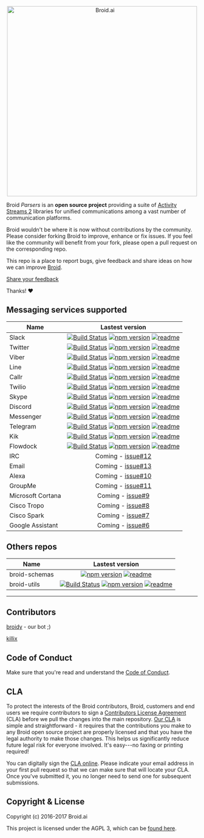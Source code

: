 <p align="center">
<img alt="Broid.ai" width="500" src="https://cloud.githubusercontent.com/assets/22947293/22179714/e63879ca-e029-11e6-9234-d317a0ae57a2.png">
</p>

Broid _Parsers_ is an **open source project** providing a suite of [Activity Streams 2](https://www.w3.org/TR/activitystreams-core/) libraries for unified communications among a vast number of communication platforms.

Broid wouldn't be where it is now without contributions by the community. Please consider forking Broid to improve, enhance or fix issues. If you feel like the community will benefit from your fork, please open a pull request on the corresponding repo.

This repo is a place to report bugs, give feedback and share ideas on how we can improve [Broid](http://www.broid.ai).

[Share your feedback](https://github.com/broidhq/broid-feedback/issues/new)

Thanks!  :heart:


## Messaging services supported

| Name        | Lastest version                                      |
| ----------- |:----------------------------------------------------:|
| Slack       | [![Build Status](https://travis-ci.org/broidHQ/broid-slack.svg?branch=master)](https://travis-ci.org/broidHQ/broid-slack) [![npm version](https://img.shields.io/npm/v/broid-slack.svg?style=flat)](https://www.npmjs.com/package/broid-slack) [![readme](https://img.shields.io/badge/read-readme-green.svg?style=flat)](https://github.com/broidhq/broid-slack)  |
| Twitter     | [![Build Status](https://travis-ci.org/broidHQ/broid-twitter.svg?branch=master)](https://travis-ci.org/broidHQ/broid-twitter) [![npm version](https://img.shields.io/npm/v/broid-twitter.svg?style=flat)](https://www.npmjs.com/package/broid-twitter) [![readme](https://img.shields.io/badge/read-readme-green.svg?style=flat)](https://github.com/broidhq/broid-twitter) |
| Viber       | [![Build Status](https://travis-ci.org/broidHQ/broid-viber.svg?branch=master)](https://travis-ci.org/broidHQ/broid-viber) [![npm version](https://img.shields.io/npm/v/broid-viber.svg?style=flat)](https://www.npmjs.com/package/broid-viber) [![readme](https://img.shields.io/badge/read-readme-green.svg?style=flat)](https://github.com/broidhq/broid-viber) |
| Line        | [![Build Status](https://travis-ci.org/broidHQ/broid-line.svg?branch=master)](https://travis-ci.org/broidHQ/broid-line) [![npm version](https://img.shields.io/npm/v/broid-line.svg?style=flat)](https://www.npmjs.com/package/broid-line) [![readme](https://img.shields.io/badge/read-readme-green.svg?style=flat)](https://github.com/broidhq/broid-line)  |
| Callr       | [![Build Status](https://travis-ci.org/broidHQ/broid-callr.svg?branch=master)](https://travis-ci.org/broidHQ/broid-callr) [![npm version](https://img.shields.io/npm/v/broid-callr.svg?style=flat)](https://www.npmjs.com/package/broid-callr) [![readme](https://img.shields.io/badge/read-readme-green.svg?style=flat)](https://github.com/broidhq/broid-callr) |
| Twilio      | [![Build Status](https://travis-ci.org/broidHQ/broid-twilio.svg?branch=master)](https://travis-ci.org/broidHQ/broid-twilio) [![npm version](https://img.shields.io/npm/v/broid-twilio.svg?style=flat)](https://www.npmjs.com/package/broid-twilio) [![readme](https://img.shields.io/badge/read-readme-green.svg?style=flat)](https://github.com/broidhq/broid-twilio)|
| Skype       | [![Build Status](https://travis-ci.org/broidHQ/broid-skype.svg?branch=master)](https://travis-ci.org/broidHQ/broid-skype) [![npm version](https://img.shields.io/npm/v/broid-skype.svg?style=flat)](https://www.npmjs.com/package/broid-skype) [![readme](https://img.shields.io/badge/read-readme-green.svg?style=flat)](https://github.com/broidhq/broid-skype) |
| Discord     | [![Build Status](https://travis-ci.org/broidHQ/broid-discord.svg?branch=master)](https://travis-ci.org/broidHQ/broid-discord) [![npm version](https://img.shields.io/npm/v/broid-discord.svg?style=flat)](https://www.npmjs.com/package/broid-discord) [![readme](https://img.shields.io/badge/read-readme-green.svg?style=flat)](https://github.com/broidhq/broid-discord) |
| Messenger   | [![Build Status](https://travis-ci.org/broidHQ/broid-messenger.svg?branch=master)](https://travis-ci.org/broidHQ/broid-messenger) [![npm version](https://img.shields.io/npm/v/broid-messenger.svg?style=flat)](https://www.npmjs.com/package/broid-messenger) [![readme](https://img.shields.io/badge/read-readme-green.svg?style=flat)](https://github.com/broidhq/broid-messenger) |
| Telegram    | [![Build Status](https://travis-ci.org/broidHQ/broid-telegram.svg?branch=master)](https://travis-ci.org/broidHQ/broid-telegram) [![npm version](https://img.shields.io/npm/v/broid-telegram.svg?style=flat)](https://www.npmjs.com/package/broid-telegram) [![readme](https://img.shields.io/badge/read-readme-green.svg?style=flat)](https://github.com/broidhq/broid-telegram) |
| Kik         | [![Build Status](https://travis-ci.org/broidHQ/broid-kik.svg?branch=master)](https://travis-ci.org/broidHQ/broid-kik) [![npm version](https://img.shields.io/npm/v/broid-kik.svg?style=flat)](https://www.npmjs.com/package/broid-kik) [![readme](https://img.shields.io/badge/read-readme-green.svg?style=flat)](https://github.com/broidhq/broid-kik) |
| Flowdock              | [![Build Status](https://travis-ci.org/broidHQ/broid-flowdock.svg?branch=master)](https://travis-ci.org/broidHQ/broid-flowdock) [![npm version](https://img.shields.io/npm/v/broid-flowdock.svg?style=flat)](https://www.npmjs.com/package/broid-flowdock) [![readme](https://img.shields.io/badge/read-readme-green.svg?style=flat)](https://github.com/broidhq/broid-flowdock) |
| IRC                   | Coming - [issue#12](https://github.com/broidHQ/feedhack/issues/12)   |
| Email                 | Coming - [issue#13](https://github.com/broidHQ/feedhack/issues/13)   |
| Alexa                 | Coming - [issue#10](https://github.com/broidHQ/feedhack/issues/10)   |
| GroupMe               | Coming - [issue#11](https://github.com/broidHQ/feedhack/issues/11)   |
| Microsoft Cortana     | Coming - [issue#9](https://github.com/broidHQ/feedhack/issues/9)     |
| Cisco Tropo           | Coming - [issue#8](https://github.com/broidHQ/feedhack/issues/8)     |
| Cisco Spark           | Coming - [issue#7](https://github.com/broidHQ/feedhack/issues/7)     |
| Google Assistant      | Coming - [issue#6](https://github.com/broidHQ/feedhack/issues/6)     |


## Others repos

| Name               | Lastest version                                        |
| ------------------ |:------------------------------------------------------:|
| broid-schemas      | [![npm version](https://img.shields.io/npm/v/broid-schemas.svg?style=flat)](https://www.npmjs.com/package/broid-schemas) [![readme](https://img.shields.io/badge/read-readme-green.svg?style=flat)](https://github.com/broidhq/broid-schemas)     |
| broid-utils        | [![Build Status](https://travis-ci.org/broidHQ/broid-utils.svg?branch=master)](https://travis-ci.org/broidHQ/broid-utils) [![npm version](https://img.shields.io/npm/v/broid-utils.svg?style=flat)](https://www.npmjs.com/package/broid-utils) [![readme](https://img.shields.io/badge/read-readme-green.svg?style=flat)](https://github.com/broidhq/broid-utils)|

___

## Contributors

[broidy](https://github.com/broidy) - our bot ;)

[killix](https://github.com/killix)

## Code of Conduct

Make sure that you're read and understand the [Code of Conduct](http://contributor-covenant.org/version/1/2/0/).

## CLA

To protect the interests of the Broid contributors, Broid, customers and end users we require contributors to sign a [Contributors License Agreement](https://cla-assistant.io/broidhq/broid-schemas) (CLA) before we pull the changes into the main repository. [Our CLA](https://cla-assistant.io/broidhq/broid-schemas) is simple and straightforward - it requires that the contributions you make to any Broid open source project are properly licensed and that you have the legal authority to make those changes. This helps us significantly reduce future legal risk for everyone involved. It's easy---no faxing or printing required!

You can digitally sign the [CLA online](https://cla-assistant.io/broidhq/broid-schemas). Please indicate your email address in your first pull request so that we can make sure that will locate your CLA. Once you've submitted it, you no longer need to send one for subsequent submissions.

## Copyright & License

Copyright (c) 2016-2017 Broid.ai

This project is licensed under the AGPL 3, which can be
[found here](https://www.gnu.org/licenses/agpl-3.0.en.html).
